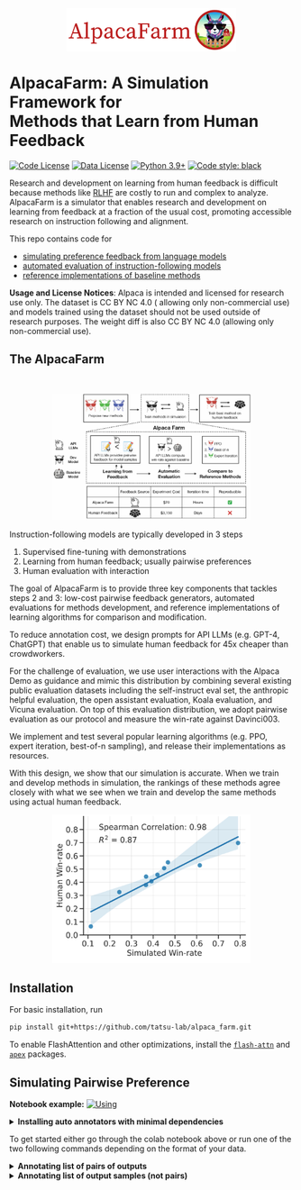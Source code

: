 <p align="center" width="100%">
<a href="https://crfm.stanford.edu/alpaca/" target="_blank"><img src="assets/AlpacaFarm_big.png" alt="AlpacaFarm" style="width: 50%; min-width: 300px; display: block; margin: auto;"></a>
</p>

# AlpacaFarm: A Simulation Framework for <br/>Methods that Learn from Human Feedback

[![Code License](https://img.shields.io/badge/Code%20License-Apache_2.0-green.svg)](https://github.com/tatsu-lab/alpaca_farm/blob/main/LICENSE)
[![Data License](https://img.shields.io/badge/Data%20License-CC%20By%20NC%204.0-red.svg)](https://github.com/tatsu-lab/alpaca_farm/blob/main/DATA_LICENSE)
[![Python 3.9+](https://img.shields.io/badge/python-3.9+-blue.svg)](https://www.python.org/downloads/release/python-390/)
[![Code style: black](https://img.shields.io/badge/code%20style-black-000000.svg)](https://github.com/psf/black)

Research and development on learning from human feedback is difficult because methods like [RLHF](https://arxiv.org/abs/2203.02155) are costly to run and complex to analyze.
AlpacaFarm is a simulator that enables research and development on learning from feedback at a fraction of the usual cost,
promoting accessible research on instruction following and alignment.

This repo contains code for

- [simulating preference feedback from language models](#simulating-pairwise-preference)
- [automated evaluation of instruction-following models](#running-automatic-evaluation)
- [reference implementations of baseline methods](#running-reference-methods)

**Usage and License Notices**: Alpaca is intended and licensed for research use only. The dataset is CC BY NC 4.0 (
allowing only non-commercial use) and models trained using the dataset should not be used outside of research purposes.
The weight diff is also CC BY NC 4.0 (allowing only non-commercial use).

## The AlpacaFarm

<br>
<p style="text-align:center;">
  <img style="max-width:70%; height:auto;" src="./assets/fig1.jpg" alt="Workflow">
</p>

Instruction-following models are typically developed in 3 steps
1. Supervised fine-tuning with demonstrations
2. Learning from human feedback; usually pairwise preferences
3. Human evaluation with interaction

The goal of AlpacaFarm is to provide three key components that tackles steps 2 and 3: 
low-cost pairwise feedback generators, automated evaluations for methods development, and reference implementations of learning algorithms for comparison and modification. 

To reduce annotation cost, we design prompts for API LLMs (e.g. GPT-4, ChatGPT) that enable us to simulate human feedback for 45x cheaper than crowdworkers.

For the challenge of evaluation, we use user interactions with the Alpaca Demo as guidance and mimic this distribution by combining several existing public evaluation datasets including the self-instruct eval set, the anthropic helpful evaluation, the open assistant evaluation, Koala evaluation, and Vicuna evaluation.
On top of this evaluation distribution, we adopt pairwise evaluation as our protocol and measure the win-rate against Davinci003.

We implement and test several popular learning algorithms (e.g. PPO, expert iteration, best-of-n sampling), and release their implementations as resources.

With this design, we show that our simulation is accurate. When we train and develop methods in simulation, the rankings of these methods agree closely with what we see when we train and develop the same methods using actual human feedback.
<p style="text-align:center;">
  <img style="max-width:70%; height:auto;" src="./assets/method_corr.png" alt="Workflow">
</p>

## Installation

For basic installation, run

```bash
pip install git+https://github.com/tatsu-lab/alpaca_farm.git
```

To enable FlashAttention and other optimizations, install
the [`flash-attn`](https://github.com/HazyResearch/flash-attention) and [`apex`](https://github.com/NVIDIA/apex)
packages.

## Simulating Pairwise Preference

**Notebook example:** [![Using](https://colab.research.google.com/assets/colab-badge.svg)](https://colab.research.google.com/github/YannDubs/lossyless/blob/main/notebooks/Hub.ipynb) 

<details>
  <summary><b>Installing auto annotators with minimal dependencies</b></summary>
    To install only the auto annotators with minimal additional packages use the following
    
    ```
    MINIMAL_DEPENDENCIES=1
    pip install alpacafarm[annotations]
    ```
</details>

To get started either go through the colab notebook above or run one of the two following commands depending on the format of your data.

<details>
<summary><b>Annotating list of pairs of outputs</b></summary>
<pre><code class="python">
from alpaca_farm.auto_annotations import PairwiseAutoAnnotator
from alpaca_farm.utils import jload

# load some data
outputs_pairs = jload("examples/data/outputs_pairs.json")[:6]
print(outputs_pairs[-1:])
# [{'instruction': 'If you could help me write an email to my friends inviting them to dinner on Friday, it would be greatly appreciated.',
#   'input': '',
#   'output_1': "Dear Friends, \r\n\r\nI hope this message finds you well. I'm excited to invite you to dinner on Friday. We'll meet at 7:00 PM at [location]. I look forward to seeing you there. \r\n\r\nBest,\r\n[Name]",
#   'output_2': "Hey everyone! \n\nI'm hosting a dinner party this Friday night and I'd love for all of you to come over. We'll have a delicious spread of food and some great conversations. \n\nLet me know if you can make it - I'd love to see you all there!\n\nCheers,\n[Your Name]"}]

annotator = PairwiseAutoAnnotator()
annotated = annotator.annotate_pairs(outputs_pairs)

print(annotated[-1:])
# [{'instruction': 'If you could help me write an email to my friends inviting them to dinner on Friday, it would be greatly appreciated.',
#   'input': '',
#   'output_1': "Dear Friends, \r\n\r\nI hope this message finds you well. I'm excited to invite you to dinner on Friday. We'll meet at 7:00 PM at [location]. I look forward to seeing you there. \r\n\r\nBest,\r\n[Name]",
#   'output_2': "Hey everyone! \n\nI'm hosting a dinner party this Friday night and I'd love for all of you to come over. We'll have a delicious spread of food and some great conversations. \n\nLet me know if you can make it - I'd love to see you all there!\n\nCheers,\n[Your Name]",
#   'annotator': 'davinci003_3',
#   'preference': 1.0}]
</code></pre>
</details>


<details>
<summary><b>Annotating list of output samples (not pairs)</b></summary>
```python
from alpaca_farm.auto_annotations import PairwiseAutoAnnotator
from alpaca_farm.utils import jload

# load some data
outputs_samples = jload("examples/data/multisamples_sft.json")[:3]
print(outputs_samples)
# ([{'instruction': 'Why is it important to save money?',)
# (  'input': '',)
# (  'output': 'Saving money is important because it allows you to have financial security in case of emergencies; to be able to afford the things you need; to have money for retirement; and to be able to afford the lifestyle you want. Saving money can also help you build wealth and reach your financial goals. It is important to develop the habit of regularly putting money aside for savings.'},)
# ( {'instruction': 'Why is it important to save money?',)
# (  'input': '',)
# (  'output': 'It is important to save money because it can help create a financial cushion in case of an emergency, allow you to pursue goals, and give you more financial security. Having a savings can also give you the opportunity to make more money by investing it. Saving money can also help you prepare for big expenditures, such as buying a car or a house.'},)
# ( {'instruction': 'Why is it important to save money?',)
# (  'input': '',)
# (  'output': 'Saving money is important because it provides financial security and allows for the purchase of large-ticket items, such as a car or house, or for emergency situations. It also helps to create financial independence and allows for more flexibility in life, such as taking unpaid time off from work or retiring early. Having money saved also provides peace of mind, knowing that one is prepared for any unexpected events.'}])

annotator = PairwiseAutoAnnotator()
annotated = annotator.annotate_samples(outputs_samples)

print(annotated)
[{'instruction': 'Why is it important to save money?',
#   'input': '',
#   'output_1': 'Saving money is important because it allows you to have financial security in case of emergencies; to be able to afford the things you need; to have money for retirement; and to be able to afford the lifestyle you want. Saving money can also help you build wealth and reach your financial goals. It is important to develop the habit of regularly putting money aside for savings.',
#   'output_2': 'Saving money is important because it provides financial security and allows for the purchase of large-ticket items, such as a car or house, or for emergency situations. It also helps to create financial independence and allows for more flexibility in life, such as taking unpaid time off from work or retiring early. Having money saved also provides peace of mind, knowing that one is prepared for any unexpected events.',
#   'annotator': 'davinci003_3',
#   'preference': 1.0}]
```
</details>

## Running Automatic Evaluation

## Running Reference Methods

### Citation

Please consider citing our work if you use the data or code in this repo.

```
TODO
```
